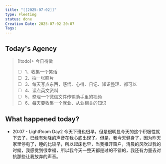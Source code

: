 ```yaml
---
title: "[[2025-07-02]]"
type: Fleeting
status: done
Creation Date: 2025-07-02 20:07
Tags:
---
```

## Today's Agency
> [!todo]+ 今日待做
> - [ ] 1、收集一个笑话
> - [ ] 2、拍一张照片
> - [ ] 3、每天写点东西，感悟、心得、日记、知识整理、都可以
> - [ ] 4、读点英文资料
> - [ ] 5、整理一个微信文件传输助手里的视频
> - [ ] 6、每天要收集一个就业、从业相关的知识

## What happened today?
- 20:07 - LightRoom Day2
今天下班也很早，但是很明显今天的这个积极性就下去了，已经有劝降的声音在我心底出现了。但是，我今天健身了，因为昨天家里停电了，睡的比较早，所以起床也早，当我推开窗户，清晨的风吹过我的时候，我感觉到很幸福，所以我今天一整天都是过的不错的，我还有力量去对抗那些让我放弃的声音。